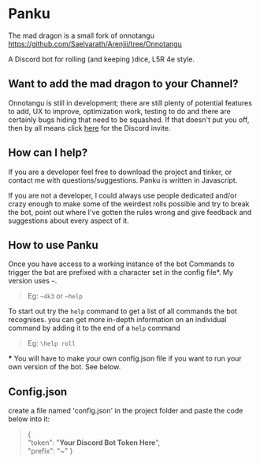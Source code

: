# Panku
 The mad dragon is a small fork of onnotangu https://github.com/Saelvarath/Arenjii/tree/Onnotangu
 
 
A Discord bot for rolling (and keeping )dice, L5R 4e style. 

## Want to add the mad dragon to your Channel?

Onnotangu is still in development; there are still plenty of potential features to add, UX to improve, optimization work, testing to do and there are certainly bugs hiding that need to be squashed.
If that doesn't put you off, then by all means click [here](https://discord.com/api/oauth2/authorize?client_id=1067907068369063977&permissions=8&scope=bot) for the Discord invite.

## How can I help?

If you are a developer feel free to download the project and tinker, or contact me with questions/suggestions. Panku is written in Javascript.

If you are not a developer, I could always use people dedicated and/or crazy enough to make some of the weirdest rolls possible and try to break the bot, point out where I've gotten the rules wrong and give feedback and suggestions about every aspect of it.



## How to use Panku
Once you have access to a working instance of the bot
Commands to trigger the bot are prefixed with a character set in the config file*.
My version uses `~`.
>Eg: `~4k3` or `~help`

To start out try the `help` command to get a list of all commands the bot recognises. you can get more in-depth information on an individual command by adding it to the end of a `help` command
>Eg: `\help roll`

__*__ You will have to make your own config.json file if you want to run your own version of the bot. See below.

## Config.json
create a file named 'config.json' in the project folder and paste the code below into it:
>{  
>	"token": "__Your Discord Bot Token Here__",  
>	"prefix": "~" 
>}  

